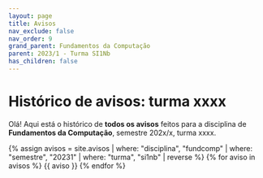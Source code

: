 ```yaml
---
layout: page
title: Avisos
nav_exclude: false
nav_order: 9
grand_parent: Fundamentos da Computação
parent: 2023/1 - Turma SI1Nb
has_children: false
---
```


# Histórico de avisos: turma xxxx

Olá! Aqui está o histórico de **todos os avisos** feitos para a
disciplina de **Fundamentos da Computação**, semestre 202x/x, turma xxxx.

{% assign avisos = site.avisos
     | where: "disciplina", "fundcomp"
     | where: "semestre", "20231" 
     | where: "turma", "si1nb"
     | reverse  %}
{% for aviso in avisos %}
{{ aviso }}
{% endfor %}
